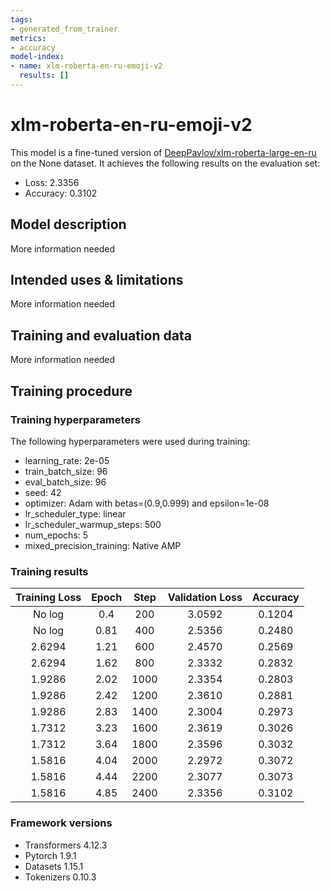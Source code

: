 ```yaml
---
tags:
- generated_from_trainer
metrics:
- accuracy
model-index:
- name: xlm-roberta-en-ru-emoji-v2
  results: []
---
```


<!-- This model card has been generated automatically according to the information the Trainer had access to. You
should probably proofread and complete it, then remove this comment. -->

# xlm-roberta-en-ru-emoji-v2

This model is a fine-tuned version of [DeepPavlov/xlm-roberta-large-en-ru](https://huggingface.co/DeepPavlov/xlm-roberta-large-en-ru) on the None dataset.
It achieves the following results on the evaluation set:
- Loss: 2.3356
- Accuracy: 0.3102

## Model description

More information needed

## Intended uses & limitations

More information needed

## Training and evaluation data

More information needed

## Training procedure

### Training hyperparameters

The following hyperparameters were used during training:
- learning_rate: 2e-05
- train_batch_size: 96
- eval_batch_size: 96
- seed: 42
- optimizer: Adam with betas=(0.9,0.999) and epsilon=1e-08
- lr_scheduler_type: linear
- lr_scheduler_warmup_steps: 500
- num_epochs: 5
- mixed_precision_training: Native AMP

### Training results

| Training Loss | Epoch | Step | Validation Loss | Accuracy |
|:-------------:|:-----:|:----:|:---------------:|:--------:|
| No log        | 0.4   | 200  | 3.0592          | 0.1204   |
| No log        | 0.81  | 400  | 2.5356          | 0.2480   |
| 2.6294        | 1.21  | 600  | 2.4570          | 0.2569   |
| 2.6294        | 1.62  | 800  | 2.3332          | 0.2832   |
| 1.9286        | 2.02  | 1000 | 2.3354          | 0.2803   |
| 1.9286        | 2.42  | 1200 | 2.3610          | 0.2881   |
| 1.9286        | 2.83  | 1400 | 2.3004          | 0.2973   |
| 1.7312        | 3.23  | 1600 | 2.3619          | 0.3026   |
| 1.7312        | 3.64  | 1800 | 2.3596          | 0.3032   |
| 1.5816        | 4.04  | 2000 | 2.2972          | 0.3072   |
| 1.5816        | 4.44  | 2200 | 2.3077          | 0.3073   |
| 1.5816        | 4.85  | 2400 | 2.3356          | 0.3102   |


### Framework versions

- Transformers 4.12.3
- Pytorch 1.9.1
- Datasets 1.15.1
- Tokenizers 0.10.3

